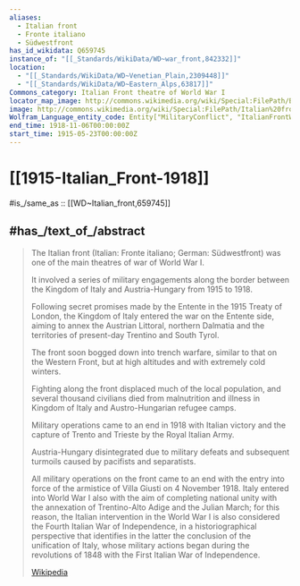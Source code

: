 ```yaml
---
aliases:
  - Italian front
  - Fronte italiano
  - Südwestfront
has_id_wikidata: Q659745
instance_of: "[[_Standards/WikiData/WD~war_front,842332]]"
location:
  - "[[_Standards/WikiData/WD~Venetian_Plain,2309448]]"
  - "[[_Standards/WikiData/WD~Eastern_Alps,63817]]"
Commons_category: Italian Front theatre of World War I
locator_map_image: http://commons.wikimedia.org/wiki/Special:FilePath/Battle%20of%20Vittorio%20Veneto.jpg
image: http://commons.wikimedia.org/wiki/Special:FilePath/Italian%20front%20%28World%20War%20I%29.jpg
Wolfram_Language_entity_code: Entity["MilitaryConflict", "ItalianFrontWorldWarI"]
end_time: 1918-11-06T00:00:00Z
start_time: 1915-05-23T00:00:00Z
---
```


# [[1915-Italian_Front-1918]] 

#is_/same_as :: [[WD~Italian_front,659745]] 

## #has_/text_of_/abstract 

> The Italian front (Italian: Fronte italiano; German: Südwestfront) 
> was one of the main theatres of war of World War I. 
> 
> It involved a series of military engagements along the border 
> between the Kingdom of Italy and Austria-Hungary from 1915 to 1918. 
> 
> Following secret promises made by the Entente in the 1915 Treaty of London, 
> the Kingdom of Italy entered the war on the Entente side, 
> aiming to annex the Austrian Littoral, northern Dalmatia 
> and the territories of present-day Trentino and South Tyrol. 
> 
> The front soon bogged down into trench warfare, similar to that on the Western Front, 
> but at high altitudes and with extremely cold winters. 
> 
> Fighting along the front displaced much of the local population, 
> and several thousand civilians died from malnutrition and illness 
> in Kingdom of Italy and Austro-Hungarian refugee camps. 
>
> Military operations came to an end in 1918 with Italian victory 
> and the capture of Trento and Trieste by the Royal Italian Army. 
> 
> Austria-Hungary disintegrated due to military defeats 
> and subsequent turmoils caused by pacifists and separatists. 
> 
> All military operations on the front came to an end with the entry into force of the armistice of Villa Giusti on 4 November 1918. Italy entered into World War I also with the aim of completing national unity with the annexation of Trentino-Alto Adige and the Julian March; for this reason, the Italian intervention in the World War I is also considered the Fourth Italian War of Independence, in a historiographical perspective that identifies in the latter the conclusion of the unification of Italy, whose military actions began during the revolutions of 1848 with the First Italian War of Independence.
>
> [Wikipedia](https://en.wikipedia.org/wiki/Italian%20front%20(World%20War%20I)) 

